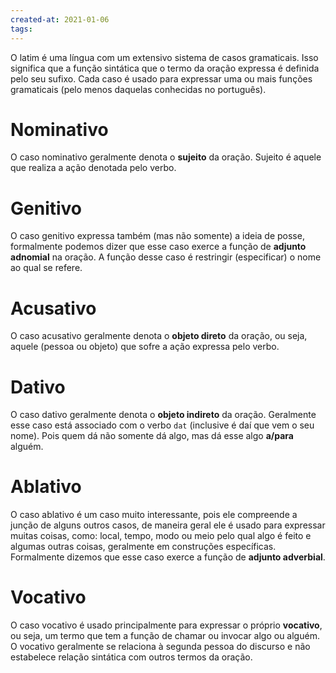 ```yaml
---
created-at: 2021-01-06
tags:
---
```

O latim é uma língua com um extensivo sistema de casos gramaticais. Isso significa que a função sintática que o termo da oração expressa é definida pelo seu sufixo. Cada caso é usado para expressar uma ou mais funções gramaticais (pelo menos daquelas conhecidas no português).

# Nominativo
O caso nominativo geralmente denota o **sujeito** da oração. Sujeito é aquele que realiza a ação denotada pelo verbo.

# Genitivo
O caso genitivo expressa também (mas não somente) a ideia de posse, formalmente podemos dizer que esse caso exerce a função de **adjunto adnomial** na oração. A função desse caso é restringir (especificar) o nome ao qual se refere.

# Acusativo
O caso acusativo geralmente denota o **objeto direto** da oração, ou seja, aquele (pessoa ou objeto) que sofre a ação expressa pelo verbo.

# Dativo
O caso dativo geralmente denota o **objeto indireto** da oração. Geralmente esse caso está associado com o verbo `dat` (inclusive é daí que vem o seu nome). Pois quem dá não somente dá algo, mas dá esse algo **a/para** alguém.

# Ablativo
O caso ablativo é um caso muito interessante, pois ele compreende a junção de alguns outros casos, de maneira geral ele é usado para expressar muitas coisas, como: local, tempo, modo ou meio pelo qual algo é feito e algumas outras coisas, geralmente em construções específicas. Formalmente dizemos que esse caso exerce a função de **adjunto adverbial**.

# Vocativo
O caso vocativo é usado principalmente para expressar o próprio **vocativo**, ou seja, um termo que tem a função de chamar ou invocar algo ou alguém. O vocativo geralmente se relaciona à segunda pessoa do discurso e não estabelece relação sintática com outros termos da oração.